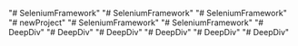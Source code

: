 "# SeleniumFramework" 
"# SeleniumFramework" 
"# SeleniumFramework" 
"# newProject" 
"# SeleniumFramework" 
"# SeleniumFramework" 
"# DeepDiv" 
"# DeepDiv" 
"# DeepDiv" 
"# DeepDiv" 
"# DeepDiv" 
"# DeepDiv" 
